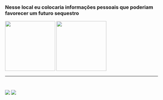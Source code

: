 ### Nesse local eu colocaria informações pessoais que poderiam favorecer um futuro sequestro

<div style="display: inline_block">

<img height=165cm src="https://github-readme-stats.vercel.app/api?username=Levi-Paz&show_icons=true&theme=gotham">
<img height=165cm src="https://github-readme-stats.vercel.app/api/top-langs/?username=Levi-Paz&layout=compact&theme=gotham">
</div>

<hr>



<div style="display: inline_block"><br>

<a href=www.linkedin.com/in/levi-wesley-paz><img src = "https://img.shields.io/badge/LinkedIn-0077B5?style=for-the-badge&logo=linkedin&logoColor=white"></a>
<img src = "https://img.shields.io/badge/Zorin%20OS-0CC1F3?style=for-the-badge&logo=zorin&logoColor=white">
</div>
<!--

Outros temas do gitstats

https://github.com/anuraghazra/github-readme-stats/blob/master/themes/README.md




Here are some ideas to get you started:

- 🔭 I’m currently working on ...
- 🌱 I’m currently learning ...
- 👯 I’m looking to collaborate on ...
- 🤔 I’m looking for help with ...
- 💬 Ask me about ...
- 📫 How to reach me: ...
- 😄 Pronouns: ...
- ⚡ Fun fact: ...
-->
